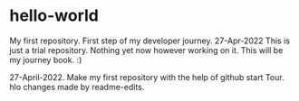 # hello-world
My first repository. First step of my developer journey.  27-Apr-2022
This is just a trial repository. Nothing yet now however working on it.
This will be my journey book. :)

27-April-2022.   Make my first repository with the help of github start Tour.
hlo
changes made by readme-edits.
